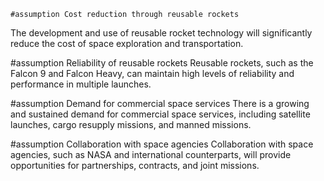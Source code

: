     #assumption Cost reduction through reusable rockets
The development and use of reusable rocket technology will significantly reduce the cost of space exploration and transportation.

#assumption Reliability of reusable rockets
Reusable rockets, such as the Falcon 9 and Falcon Heavy, can maintain high levels of reliability and performance in multiple launches.

#assumption Demand for commercial space services
There is a growing and sustained demand for commercial space services, including satellite launches, cargo resupply missions, and manned missions.

#assumption Collaboration with space agencies
Collaboration with space agencies, such as NASA and international counterparts, will provide opportunities for partnerships, contracts, and joint missions.



